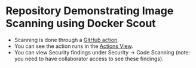 # Repository Demonstrating Image Scanning using Docker Scout

* Scanning is done through a [GitHub action](./.github/workflows/scan.yml).
* You can see the action runs in the [Actions View](https://github.com/BasilisMilesis/hw0-scanner/actions).
* You can view Security findings under Security -> Code Scanning (note: you need to have collaborator access to see these findings).
